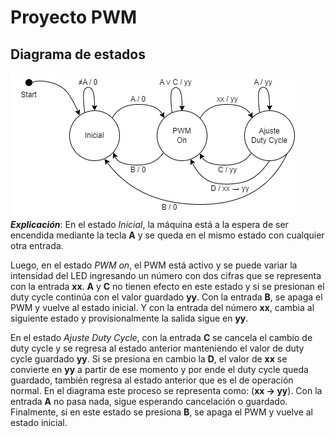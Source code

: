 # Proyecto PWM
## Diagrama de estados
![Diagrama tipo Mealy](DiagramaDeEstados.png)
***Explicación***: 
En el estado _Inicial_, la máquina está a la espera de ser encendida mediante la tecla **A** y se queda en el mismo estado con cualquier otra entrada. 

Luego, en el estado _PWM on_, el PWM está activo y se puede variar la intensidad del LED ingresando un número con dos cifras que se representa con la entrada **xx**. **A** y **C** no tienen efecto en este estado y si se presionan el duty cycle continúa con el valor guardado **yy**. Con la entrada **B**, se apaga el PWM y vuelve al estado inicial. Y con la entrada del número **xx**, cambia al siguiente estado y provisionalmente la salida sigue en **yy**.

En el estado _Ajuste Duty Cycle_, con la entrada **C** se cancela el cambio de duty cycle y se regresa al estado anterior manteniendo el valor de duty cycle guardado **yy**. Si se presiona en cambio la **D**, el valor de **xx** se convierte en **yy** a partir de ese momento y por ende el duty cycle queda guardado, también regresa al estado anterior que es el de operación normal. En el diagrama este proceso se representa como: (**xx -> yy**). Con la entrada **A** no pasa nada, sigue esperando cancelación o guardado. Finalmente, si en este estado se presiona **B**, se apaga el PWM y vuelve al estado inicial.
 

